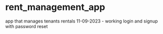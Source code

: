 # rent_management_app
app that manages tenants rentals
11-09-2023 - working login and signup with password reset